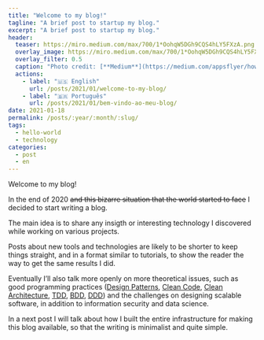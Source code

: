 ```yaml
---
title: "Welcome to my blog!"
tagline: "A brief post to startup my blog."
excerpt: "A brief post to startup my blog."
header:
  teaser: https://miro.medium.com/max/700/1*OohqW5DGh9CQS4hLY5FXzA.png
  overlay_image: https://miro.medium.com/max/700/1*OohqW5DGh9CQS4hLY5FXzA.png
  overlay_filter: 0.5
  caption: "Photo credit: [**Medium**](https://medium.com/appsflyer/how-can-hello-world-program-effect-the-way-you-think-about-programing-3be5cefdaf8c)"
  actions:
    - label: "🇺🇸 English"
      url: /posts/2021/01/welcome-to-my-blog/
    - label: "🇧🇷 Português"
      url: /posts/2021/01/bem-vindo-ao-meu-blog/
date: 2021-01-18
permalink: /posts/:year/:month/:slug/
tags:
  - hello-world
  - technology
categories:
  - post
  - en
---
```


Welcome to my blog!

In the end of 2020 ~~and this bizarre situation that the world started to face~~ I decided to start writing a blog.

The main idea is to share any insigth or interesting technology I discovered while working on various projects.

Posts about new tools and technologies are likely to be shorter to keep things straight, and in a format similar to tutorials, to show the reader the way to get the same results I did.

Eventually I’ll also talk more openly on more theoretical issues,
such as good programming practices ([Design Patterns]({{base_path}}/tags/#design-patterns), [Clean Code]({{base_path}}/tags/#clean-code), [Clean Architecture]({{base_path}}/tags/#clean-architecture), [TDD]({{base_path}}/tags/#tdd), [BDD]({{base_path}}/tags/#bdd), [DDD]({{base_path}}/tags/#ddd)) and the challenges on designing scalable software, in addition to information security and data science.

In a next post I will talk about how I built the entire infrastructure for making this blog available, so that the writing is minimalist and quite simple.
